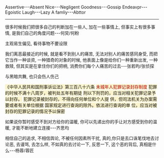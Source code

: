 Assertive---Absent
Nice---Negligent
Goodness---Gossip
Endeavpr---Egoistic
Laugh---Lazy
A famliy---Abttor

---

很多时候我们把很多自己的判断加在一些人, 加在一些事情上, 但事实上有很多事情, 是我们自己的角度问题---何炅/何粉 

主观易生偏见, 看待事物不要设限

我们离恶最接近的时候, 就是看不到别人的痛苦, 无法对别人的痛苦感同身受, 而把它当作一种谈资, 一种猎奇的对象的时候, 他表面上像是给你们一种重新出发, 一种救赎, 但其实是在拿住你们的把柄, 消费你们每个人痛苦的过去---张若昀/张侦探

与黑暗共舞, 也只会伤人伤己

<span style="background:rgba(240, 200, 0, 0.2)">《中华人民共和国刑事诉讼法》第三百八十六条</span>
<span style="background:rgba(240, 200, 0, 0.2)"><font color="#c00000">未城年人犯罪记录封存制度</font></span>
<span style="background:rgba(240, 200, 0, 0.2)">犯罪的时候不满十八周岁，被判处五年有期徒</span>
<span style="background:rgba(240, 200, 0, 0.2)">刑以下刑罚的，应当对相关犯罪记录予以封存。</span>
<span style="background:rgba(240, 200, 0, 0.2)">犯罪记录被封存的，不得向任何单位和个人提</span>
<span style="background:rgba(240, 200, 0, 0.2)">供，但司法机关为办案需要或者有关单位根据</span>
<span style="background:rgba(240, 200, 0, 0.2)">国家规定进行查询的除外。依法进行查询的单</span>
<span style="background:rgba(240, 200, 0, 0.2)">位，应当对被封存的犯罪记录的情况予以保密</span>

如果说你暂时感受不到对方给你的温暖, 你可以先递出你的手让对方感受到你的温暖, 才能不断地建立连接---齐思均

相信自己的追求, 不相信舆论, 不被任何因素所干扰, 真的,你只是去口诛笔伐地去讨论恶, 去谩骂, 去怎么样, 不如真的去讨论一下, 反思一下, 这个恶的背后, 真相是什么---杨蓉/蓉匠